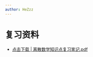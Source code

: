 ```yaml
---
author: HeZzz
---
```


# 复习资料

- [点击下载 | 离散数学知识点复习笔记.pdf](https://cs-speedrun.github.io/documents/%E7%A6%BB%E6%95%A3%E6%95%B0%E5%AD%A6/%E5%A4%8D%E4%B9%A0%E8%B5%84%E6%96%99/%E7%A6%BB%E6%95%A3%E6%95%B0%E5%AD%A6%E7%9F%A5%E8%AF%86%E7%82%B9%E5%A4%8D%E4%B9%A0%E7%AC%94%E8%AE%B0.pdf)